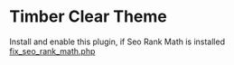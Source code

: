 # Timber Clear Theme

Install and enable this plugin, if Seo Rank Math is installed [fix_seo_rank_math.php](https://gist.github.com/vistoyn/a15e5c957d86f653de9229e3f94903d4)

